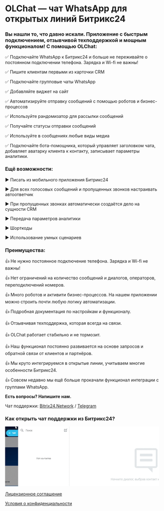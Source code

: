 # OLChat — чат WhatsApp для открытых линий Битрикс24

### Вы нашли то, что давно искали. Приложение с быстрым подключением, отзывчивой техподдержкой и мощным функционалом! С помощью OLCha&#x74;**:**&#x20;

✅ Подключайте WhatsApp к Битрикс24 и больше не переживайте о постоянном подключении телефона. Зарядка и Wi-fi не важны!

✅ Пишите клиентам первыми из карточки CRM&#x20;

✅ Подключайте групповые чаты WhatsApp&#x20;

✅ Добавляйте виджет на сайт

✅ Автоматизируйте отправку сообщений с помощью роботов и бизнес-процессов&#x20;

✅ Используйте рандомизатор для рассылки сообщений&#x20;

✅ Получайте статусы отправки сообщений&#x20;

✅ Используйте в сообщениях любые виды медиа&#x20;

✅ Подключайте бота-помощника, который управляет заголовком чата, добавляет аватарку клиента к контакту, записывает параметры аналитики.&#x20;

### Ещё возможности:&#x20;

▶ Писать из мобильного приложения Битрикс24&#x20;

▶ Для всех голосовых сообщений и пропущенных звонков настраивать автоответчик&#x20;

▶ При пропущенных звонках автоматически создаётся дело на сущности CRM&#x20;

▶ Передача параметров аналитики&#x20;

▶ Шорткоды&#x20;

▶ Использование умных сценариев

### Преимущества:

👍 Не нужно постоянное подключение телефона. Зарядка и Wi-fi не важны!

👍 Нет ограничений на количество сообщений и диалогов, операторов, переподключений номеров.&#x20;

👍 Много роботов и активити бизнес-процессов. На нашем приложении можно строить почти любую логику автоматизации.&#x20;

👍 Подробная документация по настройкам и функционалу.&#x20;

👍 Отзывчивая техподдержка, которая всегда на связи.&#x20;

👍 OLChat работает стабильно и не тормозит.&#x20;

👍 Наш функционал постоянно развивается на основе запросов и обратной связи от клиентов и партнёров.&#x20;

👍 Мы круто интегрируемся в открытые линии, учитываем многие особенности Битрикс24.&#x20;

👍 Совсем недавно мы ещё больше прокачали функционал интеграции с группами WhatsApp.



**Есть вопросы? Напишите нам.**

Чат поддержки: [Bitrix24.Network](https://auth2.bitrix24.net/oauth/select/?preset=im\&IM_DIALOG=networkLines7c380c91ab28dacab02d3af93fecdbf9) / [Telegram](http://t.me/olchat_support_bot)

### Как открыть чат поддержки из Битрикс24?

![](.gitbook/assets/qileclaKmF.gif)

[Лицензионное соглашение](https://olchat.io/eula-ru)

[Условия о конфиденциальности](https://olchat.io/privacy-ru)
